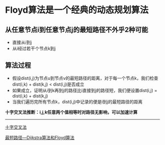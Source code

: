 # Floyd算法是一个经典的动态规划算法

## 从任意节点i到任意节点j的最短路径不外乎2种可能
* 直接从i到j
* 从i经过若干个节点k到j

## 算法过程

* 假设dist(i,j)为节点u到节点v的最短路径的距离，对于每一个节点k，我们检查dist(i,k) + dist(k,j) < dist(i,j)是否成立
* 如果成立，证明从i到k再到j的路径比i直接到j的路径短，我们便设置dist(i,j) = dist(i,k) + dist(k,j)
* 当我们遍历完所有节点k，dist(i,j)中记录的便是i到j的最短路径的距离

**十字交叉法推断：i,j,k任意两个值相等时对路径无影响，可以加速计算**

---

[十字交叉法](https://blog.csdn.net/winbobob/article/details/38272679)

[最短路径—Dijkstra算法和Floyd算法](https://www.cnblogs.com/biyeymyhjob/archive/2012/07/31/2615833.html)
